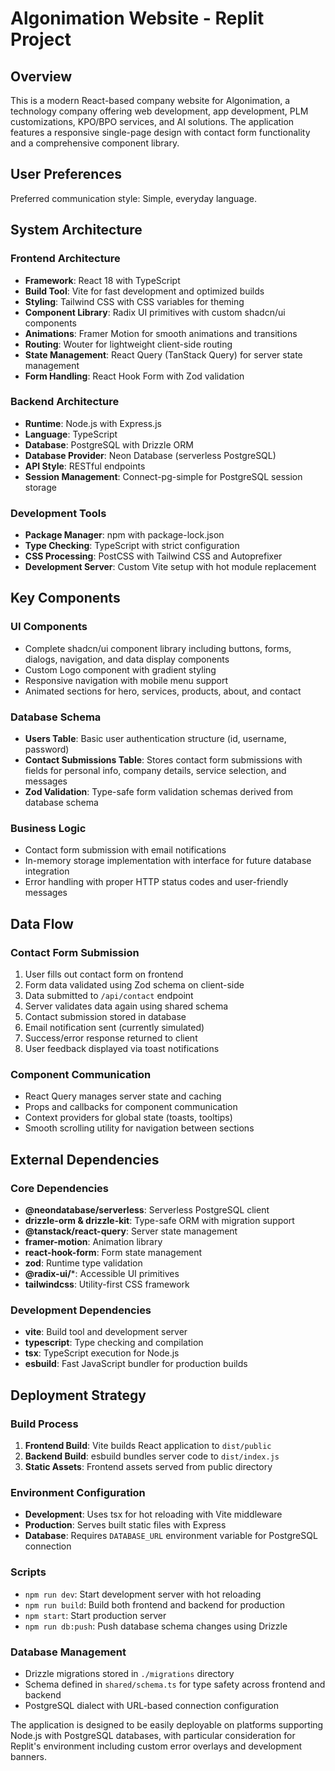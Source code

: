 # Algonimation Website - Replit Project

## Overview

This is a modern React-based company website for Algonimation, a technology company offering web development, app development, PLM customizations, KPO/BPO services, and AI solutions. The application features a responsive single-page design with contact form functionality and a comprehensive component library.

## User Preferences

Preferred communication style: Simple, everyday language.

## System Architecture

### Frontend Architecture
- **Framework**: React 18 with TypeScript
- **Build Tool**: Vite for fast development and optimized builds
- **Styling**: Tailwind CSS with CSS variables for theming
- **Component Library**: Radix UI primitives with custom shadcn/ui components
- **Animations**: Framer Motion for smooth animations and transitions
- **Routing**: Wouter for lightweight client-side routing
- **State Management**: React Query (TanStack Query) for server state management
- **Form Handling**: React Hook Form with Zod validation

### Backend Architecture
- **Runtime**: Node.js with Express.js
- **Language**: TypeScript
- **Database**: PostgreSQL with Drizzle ORM
- **Database Provider**: Neon Database (serverless PostgreSQL)
- **API Style**: RESTful endpoints
- **Session Management**: Connect-pg-simple for PostgreSQL session storage

### Development Tools
- **Package Manager**: npm with package-lock.json
- **Type Checking**: TypeScript with strict configuration
- **CSS Processing**: PostCSS with Tailwind CSS and Autoprefixer
- **Development Server**: Custom Vite setup with hot module replacement

## Key Components

### UI Components
- Complete shadcn/ui component library including buttons, forms, dialogs, navigation, and data display components
- Custom Logo component with gradient styling
- Responsive navigation with mobile menu support
- Animated sections for hero, services, products, about, and contact

### Database Schema
- **Users Table**: Basic user authentication structure (id, username, password)
- **Contact Submissions Table**: Stores contact form submissions with fields for personal info, company details, service selection, and messages
- **Zod Validation**: Type-safe form validation schemas derived from database schema

### Business Logic
- Contact form submission with email notifications
- In-memory storage implementation with interface for future database integration
- Error handling with proper HTTP status codes and user-friendly messages

## Data Flow

### Contact Form Submission
1. User fills out contact form on frontend
2. Form data validated using Zod schema on client-side
3. Data submitted to `/api/contact` endpoint
4. Server validates data again using shared schema
5. Contact submission stored in database
6. Email notification sent (currently simulated)
7. Success/error response returned to client
8. User feedback displayed via toast notifications

### Component Communication
- React Query manages server state and caching
- Props and callbacks for component communication
- Context providers for global state (toasts, tooltips)
- Smooth scrolling utility for navigation between sections

## External Dependencies

### Core Dependencies
- **@neondatabase/serverless**: Serverless PostgreSQL client
- **drizzle-orm & drizzle-kit**: Type-safe ORM with migration support
- **@tanstack/react-query**: Server state management
- **framer-motion**: Animation library
- **react-hook-form**: Form state management
- **zod**: Runtime type validation
- **@radix-ui/***: Accessible UI primitives
- **tailwindcss**: Utility-first CSS framework

### Development Dependencies
- **vite**: Build tool and development server
- **typescript**: Type checking and compilation
- **tsx**: TypeScript execution for Node.js
- **esbuild**: Fast JavaScript bundler for production builds

## Deployment Strategy

### Build Process
1. **Frontend Build**: Vite builds React application to `dist/public`
2. **Backend Build**: esbuild bundles server code to `dist/index.js`
3. **Static Assets**: Frontend assets served from public directory

### Environment Configuration
- **Development**: Uses tsx for hot reloading with Vite middleware
- **Production**: Serves built static files with Express
- **Database**: Requires `DATABASE_URL` environment variable for PostgreSQL connection

### Scripts
- `npm run dev`: Start development server with hot reloading
- `npm run build`: Build both frontend and backend for production
- `npm start`: Start production server
- `npm run db:push`: Push database schema changes using Drizzle

### Database Management
- Drizzle migrations stored in `./migrations` directory
- Schema defined in `shared/schema.ts` for type safety across frontend and backend
- PostgreSQL dialect with URL-based connection configuration

The application is designed to be easily deployable on platforms supporting Node.js with PostgreSQL databases, with particular consideration for Replit's environment including custom error overlays and development banners.